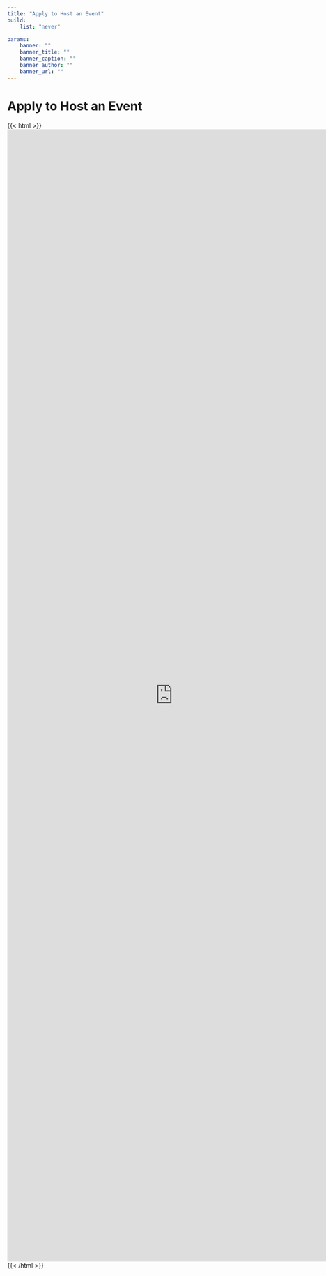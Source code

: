 ```yaml
---
title: "Apply to Host an Event"
build:
    list: "never"

params:
    banner: ""
    banner_title: ""
    banner_caption: ""
    banner_author: ""
    banner_url: ""
---
```


# Apply to Host an Event

{{< html >}}<iframe src="https://docs.google.com/forms/d/e/1FAIpQLSc4xrvc97838pV6P0eYS4QaCQ3HZHbdRVct_rDu3izgv6rzew/viewform?embedded=true" title="Anthrocon 2025 Events Submissions" width="760" height="2600" frameborder="0" marginheight="0" marginwidth="0">Loading...</iframe>{{< /html >}}
